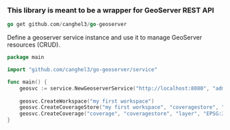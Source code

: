 ### This library is meant to be a wrapper for GeoServer REST API

```go
go get github.com/canghel3/go-geoserver
```

Define a geoserver service instance and use it to manage GeoServer resources (CRUD).

```go
package main

import "github.com/canghel3/go-geoserver/service"

func main() {
	geosvc := service.NewGeoserverService("http://localhost:8080", "admin", "geoserver")
	
	geosvc.CreateWorkspace("my first workspace")
	geosvc.CreateCoverageStore("my first workspace", "coveragestore", "/opt/geoserver/data/myfile.tif", "GeoTIFF")
	geosvc.CreateCoverage("coverage", "coveragestore", "layer", "EPSG:3857", [4]float64{0, 0, 0, 0})
}
```